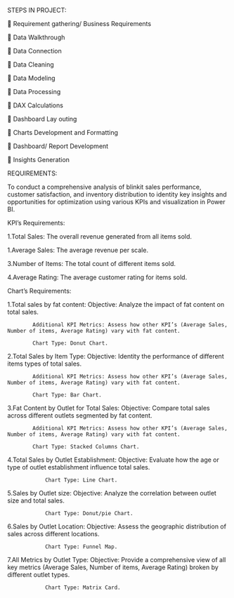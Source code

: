 STEPS IN PROJECT:

	Requirement gathering/ Business Requirements

	Data Walkthrough

	Data Connection

	Data Cleaning 

	Data Modeling

	Data Processing

	DAX Calculations

	Dashboard Lay outing

	Charts Development and Formatting

	Dashboard/ Report Development

	Insights Generation

REQUIREMENTS:

To conduct a comprehensive analysis of blinkit sales performance, customer satisfaction, and inventory distribution to identity key insights and opportunities for optimization using various KPIs and visualization in Power BI.

KPI’s Requirements:

1.Total Sales: The overall revenue generated from all items sold.

1.Average Sales: The average revenue per scale.

3.Number of Items: The total count of different items sold.

4.Average Rating: The average customer rating for items sold.

Chart’s Requirements:

1.Total sales by fat content:
            Objective: Analyze the impact of fat content on total sales.
            
            Additional KPI Metrics: Assess how other KPI’s (Average Sales, Number of items, Average Rating) vary with fat content.
            
            Chart Type: Donut Chart.
            
2.Total Sales by Item Type:
            Objective: Identity the performance of different items types of total sales.
            
            Additional KPI Metrics: Assess how other KPI’s (Average Sales, Number of items, Average Rating) vary with fat content.
            
            Chart Type: Bar Chart.
            
3.Fat Content by Outlet for Total Sales:
             Objective: Compare total sales across different outlets segmented by fat content.
             
            Additional KPI Metrics: Assess how other KPI’s (Average Sales, Number of items, Average Rating) vary with fat content.
            
            Chart Type: Stacked Columns Chart.
            
4.Total Sales by Outlet Establishment:
                Objective: Evaluate how the age or type of outlet establishment influence total sales.
                
                Chart Type: Line Chart.
                
5.Sales by Outlet size:
                Objective: Analyze the correlation between outlet size and total sales.
                
                Chart Type: Donut/pie Chart.
                
6.Sales by Outlet Location:
                Objective: Assess the geographic distribution of sales across different locations.
                
                Chart Type: Funnel Map.
                
7.All Metrics by Outlet Type:
               Objective: Provide a comprehensive view of all key metrics (Average Sales, Number of items, Average Rating) broken by different outlet types.
               
                Chart Type: Matrix Card.




             














